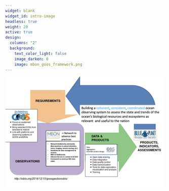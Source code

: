 ```yaml
---
widget: blank
widget_id: intro-image
headless: true
weight: 20
active: true
design:
  columns: "2"
  background:
    text_color_light: false
    image_darken: 0
    image: mbon_goos_framework.png
---
```

![](mbon_goos_framework.png)